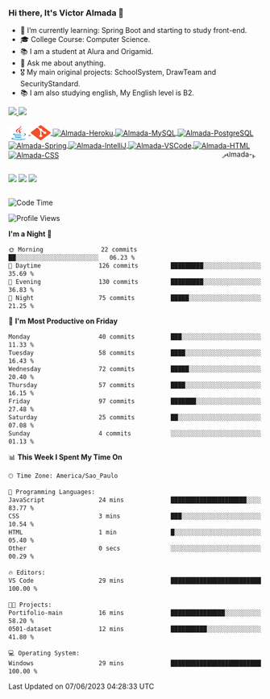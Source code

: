 ### Hi there, It's Victor Almada 👋


- 🌱 I’m currently learning: Spring Boot and starting to study front-end.
- 🎓 College Course: Computer Science.
- 📚  I am a student at Alura and Origamid.
- 💬 Ask me about anything.
- 🎖 My main original projects: SchoolSystem, DrawTeam and SecurityStandard.
- 📚 I am also studying english, My English level is B2.
 
<div>
<a href="https://github.com/Almadavic">
<img height="180em" src="https://github-readme-stats.vercel.app/api?username=Almadavic&showw_icons=true&theme=dark&include_all_commits=true&count_private=true">
<img height="180em" src="https://github-readme-stats.vercel.app/api/top-langs/?username=Almadavic&layout=compact&langs_count=16&theme=dracula">
</div>

<div style="display: inline_block"><br>
  <img align="center" alt="Almada-Java" height="30" width="40" src="https://raw.githubusercontent.com/devicons/devicon/master/icons/java/java-original.svg">
  <img align="center" alt="Almada-Git" height="30" width="40" src="https://raw.githubusercontent.com/devicons/devicon/master/icons/git/git-original.svg">
  <img align="center" alt="Almada-Heroku" height="30" width="40" src="https://cdn.jsdelivr.net/gh/devicons/devicon/icons/heroku/heroku-plain-wordmark.svg" />             
  <img align="center" alt="Almada-MySQL" height="30" width="40" src="https://cdn.jsdelivr.net/gh/devicons/devicon/icons/mysql/mysql-original-wordmark.svg" />
  <img align="center" alt="Almada-PostgreSQL" height="30" width="40" src="https://cdn.jsdelivr.net/gh/devicons/devicon/icons/postgresql/postgresql-plain-wordmark.svg" />
  <img align="center" alt="Almada-Spring" height="30" width="40" src="https://cdn.jsdelivr.net/gh/devicons/devicon/icons/spring/spring-original-wordmark.svg" />
   <img align="center" alt="Almada-IntelliJ" height="30" width="40" src="https://cdn.jsdelivr.net/gh/devicons/devicon/icons/intellij/intellij-original.svg" />
   <img align="center" alt="Almada-VSCode" height="30" width="40" src="https://cdn.jsdelivr.net/gh/devicons/devicon/icons/vscode/vscode-original.svg" />
   <img align="center" alt="Almada-HTML" height="30" width="40" src="https://cdn.jsdelivr.net/gh/devicons/devicon/icons/html5/html5-original.svg" />
   <img align="center" alt="Almada-CSS" height="30" width="40" src="https://cdn.jsdelivr.net/gh/devicons/devicon/icons/css3/css3-original.svg" />
  <img align="right" alt="Almada-pic" height="150" style="border-radius:50px;" src="https://user-images.githubusercontent.com/85299065/185514627-94fcf387-edc6-4c24-88f1-b4873ccd49e9.png">
</div>
  
  ##
 
<div> 
  <a href="https://www.youtube.com/channel/UCUrcUNA90M_ZqLEcQxd3UNA" target="_blank"><img src="https://img.shields.io/badge/YouTube-FF0000?style=for-the-badge&logo=youtube&logoColor=white" target="_blank"></a>
 <a href = "mailto:almadavic@live.com"><img src="https://img.shields.io/badge/-Gmail-%23333?style=for-the-badge&logo=gmail&logoColor=white" target="_blank"></a>
  <a href="https://www.linkedin.com/in/victoralmada/" target="_blank"><img src="https://img.shields.io/badge/-LinkedIn-%230077B5?style=for-the-badge&logo=linkedin&logoColor=white" target="_blank"></a> 
</div>

##

<!--START_SECTION:waka-->
![Code Time](http://img.shields.io/badge/Code%20Time-292%20hrs%2020%20mins-blue)

![Profile Views](http://img.shields.io/badge/Profile%20Views-2-blue)

**I'm a Night 🦉** 

```text
🌞 Morning                22 commits          ██░░░░░░░░░░░░░░░░░░░░░░░   06.23 % 
🌆 Daytime                126 commits         █████████░░░░░░░░░░░░░░░░   35.69 % 
🌃 Evening                130 commits         █████████░░░░░░░░░░░░░░░░   36.83 % 
🌙 Night                  75 commits          █████░░░░░░░░░░░░░░░░░░░░   21.25 % 
```
📅 **I'm Most Productive on Friday** 

```text
Monday                   40 commits          ███░░░░░░░░░░░░░░░░░░░░░░   11.33 % 
Tuesday                  58 commits          ████░░░░░░░░░░░░░░░░░░░░░   16.43 % 
Wednesday                72 commits          █████░░░░░░░░░░░░░░░░░░░░   20.40 % 
Thursday                 57 commits          ████░░░░░░░░░░░░░░░░░░░░░   16.15 % 
Friday                   97 commits          ███████░░░░░░░░░░░░░░░░░░   27.48 % 
Saturday                 25 commits          ██░░░░░░░░░░░░░░░░░░░░░░░   07.08 % 
Sunday                   4 commits           ░░░░░░░░░░░░░░░░░░░░░░░░░   01.13 % 
```


📊 **This Week I Spent My Time On** 

```text
🕑︎ Time Zone: America/Sao_Paulo

💬 Programming Languages: 
JavaScript               24 mins             █████████████████████░░░░   83.77 % 
CSS                      3 mins              ███░░░░░░░░░░░░░░░░░░░░░░   10.54 % 
HTML                     1 min               █░░░░░░░░░░░░░░░░░░░░░░░░   05.40 % 
Other                    0 secs              ░░░░░░░░░░░░░░░░░░░░░░░░░   00.29 % 

🔥 Editors: 
VS Code                  29 mins             █████████████████████████   100.00 % 

🐱‍💻 Projects: 
Portifolio-main          16 mins             ███████████████░░░░░░░░░░   58.20 % 
0501-dataset             12 mins             ██████████░░░░░░░░░░░░░░░   41.80 % 

💻 Operating System: 
Windows                  29 mins             █████████████████████████   100.00 % 
```


 Last Updated on 07/06/2023 04:28:33 UTC
<!--END_SECTION:waka-->
